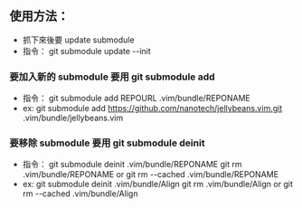 ## 使用方法：
- 抓下來後要 update submodule
- 指令：
git submodule update --init

### 要加入新的 submodule 要用 git submodule add
- 指令：
 git submodule add REPOURL .vim/bundle/REPONAME
- ex:
git submodule add https://github.com/nanotech/jellybeans.vim.git .vim/bundle/jellybeans.vim

### 要移除 submodule 要用 git submodule deinit
- 指令：
 git submodule deinit .vim/bundle/REPONAME
 git rm .vim/bundle/REPONAME or git rm --cached .vim/bundle/REPONAME
- ex:
 git submodule deinit .vim/bundle/Align
 git rm .vim/bundle/Align or git rm --cached .vim/bundle/Align
